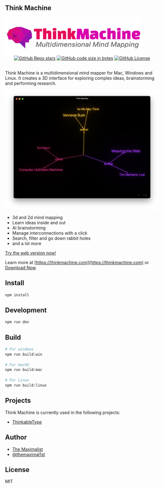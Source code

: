 ## Think Machine

<img src="src/renderer/src/assets/logo-square.png" alt="Think Machine — Multidimensional Mind Mapping" class="logo" style="max-width: 450px;" />

<div class="badges" style="text-align: center; margin-top: -10px;">
<a href="https://github.com/themaximalist/thinkmachine"><img alt="GitHub Repo stars" src="https://img.shields.io/github/stars/themaximal1st/thinkmachine"></a>
<a href="https://github.com/themaximalist/thinkmachine"><img alt="GitHub code size in bytes" src="https://img.shields.io/github/languages/code-size/themaximal1st/thinkmachine"></a>
<a href="https://github.com/themaximalist/thinkmachine"><img alt="GitHub License" src="https://img.shields.io/github/license/themaximal1st/thinkmachine"></a>
</div>
<br />

Think Machine is a multidimensional mind mapper for Mac, Windows and Linux.  It creates a 3D interface for exploring complex ideas, brainstorming and performing research.

<img src="thinkmachine.png" alt="Think Machine — Multidimensional Mind Mapping" />

* 3d and 2d mind mapping
* Learn ideas inside and out
* AI brainstorming
* Manage interconnections with a click
* Search, filter and go down rabbit holes
* and a lot more

<a href="https://app.thinkmachine.com">Try the web version now!</a>

Learn more at [https://thinkmachine.com](https://thinkmachine.com) or [Download Now](https://thinkmachine.com/download).

## Install

```bash
npm install
```

## Development

```bash
npm run dev
```

## Build

```bash
# For windows
npm run build:win

# For macOS
npm run build:mac

# For Linux
npm run build:linux
```

## Projects

Think Machine is currently used in the following projects:

-   [ThinkableType](https://thinkabletype.com)

## Author

-   [The Maximalist](https://themaximalist.com/)
-   [@themaximal1st](https://twitter.com/themaximal1st)

## License

MIT
